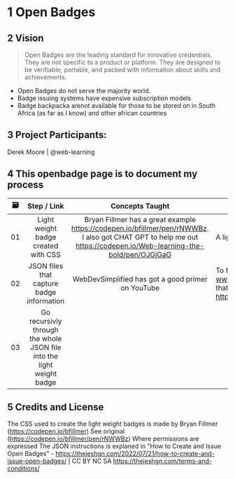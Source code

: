 <!---
  What goes into a readme file

  1. Add your project title. Make sure it matches the above name ##
  2. Insert Vision Statement > 
  Below you can add a short bullet points rational for the project (2, 3 bullets max.)
  3. Add the names of the project lead. Use your GitHub username. If there are teammates, add these details 
  4. Offer some structure with a table 
  5. Conclude with credits and license
  
  --->



# 1 Open Badges 

## 2 Vision 
> Open Badges are the leading standard for innovative credentials. They are not specific to a product or platform. They are designed to be verifiable, portable, and packed with information about skills and achievements.
* Open Badges do not serve the majority world. 
* Badge issuing systems have expensive subscription models
* Badge backpacka arenot available for those to be stored on in South Africa (as far as I know) and other african countries 

## 3 Project Participants:
Derek Moore | @web-learning

## 4 This openbadge page is to document my process 

|  🗃️     |              Step /  Link              |                       Concepts Taught                       |                     Development Goal                 |                             
| :---: | :------------------------------------: | :---------------------------------------------------------: | ----------------------------------------------------------- |
| 01 | Light weight badge created with CSS | Bryan Fillmer has a great example https://codepen.io/bfillmer/pen/rNWWBz. I also got CHAT GPT to help me out https://codepen.io/Web-learning-the-bold/pen/OJGjGaG | A lightweight badge that can be modified | 
| 02 | JSON files that capture badge information | WebDevSimplified has got a good primer on YouTube  | To fetch in data from a separate json file www.webdevsimplified.com. I liked this codepen that pulled in JSOn data from https://codepen.io/stevenventimiglia/pen/GEEoPe | 
| 03 | Go recursivly through the whole JSON file into the light weight badge |  | | 


   

## 5 Credits and License

The CSS used to create the light weight badges is made by Bryan Fillmer (https://codepen.io/bfillmer) See original (https://codepen.io/bfillmer/pen/rNWWBz) Where permissions are expressed 
The JSON instructions is explaned in "How to Create and Issue Open Badges" - https://thejeshgn.com/2022/07/21/how-to-create-and-issue-open-badges/ | CC BY NC SA https://thejeshgn.com/terms-and-conditions/ 
